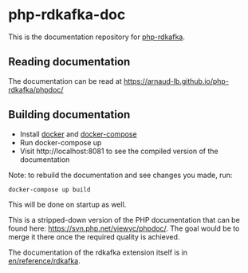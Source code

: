 # php-rdkafka-doc

This is the documentation repository for [php-rdkafka](https://github.com/arnaud-lb/php-rdkafka).

## Reading documentation

The documentation can be read at https://arnaud-lb.github.io/php-rdkafka/phpdoc/

## Building documentation

- Install [docker](https://docs.docker.com/install/) and [docker-compose](https://docs.docker.com/compose/install/)
- Run docker-compose up
- Visit http://localhost:8081 to see the compiled version of the documentation

Note: to rebuild the documentation and see changes you made, run:
```
docker-compose up build
```
This will be done on startup as well.

This is a stripped-down version of the PHP documentation that can be found here:
https://svn.php.net/viewvc/phpdoc/. The goal would be to merge it there
once the required quality is achieved.

The documentation of the rdkafka extension itself is in [en/reference/rdkafka](https://github.com/arnaud-lb/php-rdkafka-doc/tree/master/en/reference/rdkafka).
